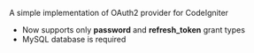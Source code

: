 A simple implementation of OAuth2 provider for CodeIgniter

* Now supports only __password__ and __refresh_token__ grant types
* MySQL database is required